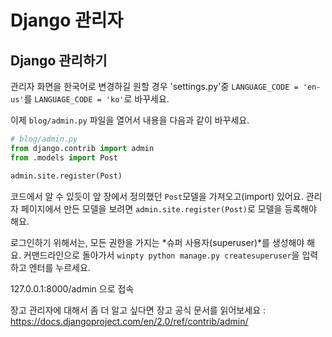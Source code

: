 # Django 관리자

## Django 관리하기

관리자 화면을 한국어로 변경하길 원할 경우 'settings.py'중 `LANGUAGE_CODE = 'en-us'`를 `LANGUAGE_CODE = 'ko'`로 바꾸세요.



이제 `blog/admin.py` 파일을 열어서 내용을 다음과 같이 바꾸세요.

```python
# blog/admin.py
from django.contrib import admin
from .models import Post

admin.site.register(Post)
```



코드에서 알 수 있듯이 앞 장에서 정의했던 `Post`모델을 가져오고(import) 있어요. 관리자 페이지에서 만든 모델을 보려면 `admin.site.register(Post)`로 모델을 등록해야 해요.

로그인하기 위해서는, 모든 권한을 가지는 *슈퍼 사용자(superuser)*를 생성해야 해요. 커맨드라인으로 돌아가서 `winpty python manage.py createsuperuser`을 입력하고 엔터를 누르세요.



127.0.0.1:8000/admin 으로 접속



장고 관리자에 대해서 좀 더 알고 싶다면 장고 공식 문서를 읽어보세요 : https://docs.djangoproject.com/en/2.0/ref/contrib/admin/
















